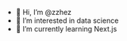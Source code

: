 - 👋 Hi, I’m @zzhez
- 👀 I’m interested in data science
- 🌱 I’m currently learning Next.js

<!---
zzhez/zzhez is a ✨ special ✨ repository because its `README.md` (this file) appears on your GitHub profile.
You can click the Preview link to take a look at your changes.
--->

